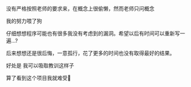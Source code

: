 没有严格按照老师的要求来，在概念上很偷懒，然而老师只问概念

我的努力喂了狗

仔细想想程序可能也有很多我没有考虑到的漏洞。希望以后有时间可以重新写一遍...?

后来想想还是很后悔，一意孤行，花了更多的时间也没有取得最好的结果。

好处是 我可以吸取教训这样子 

算了看到这个项目我就难受🙁
